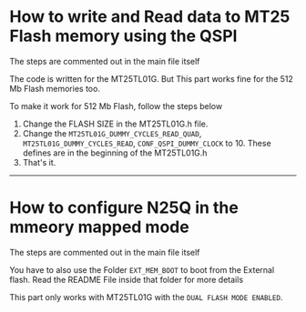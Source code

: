 
# How to write and Read data to MT25 Flash memory using the QSPI

The steps are commented out in the main file itself

The code is written for the MT25TL01G. But This part works fine for the 512 Mb Flash memories too.

To make it work for 512 Mb Flash, follow the steps below

1. Change the FLASH SIZE in the MT25TL01G.h file.
2. Change the `MT25TL01G_DUMMY_CYCLES_READ_QUAD`, `MT25TL01G_DUMMY_CYCLES_READ`, `CONF_QSPI_DUMMY_CLOCK` to 10. These defines are in the beginning of the MT25TL01G.h 
3. That's it.


__________________________________________________________________________________________________________________


# How to configure N25Q in the mmeory mapped mode 

The steps are commented out in the main file itself

You have to also use the Folder `EXT_MEM_BOOT` to boot from the External flash.
Read the README File inside that folder for more details

This part only works with MT25TL01G with the `DUAL FLASH MODE ENABLED`.
